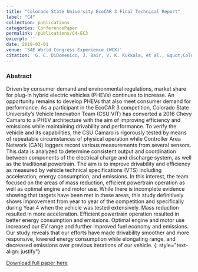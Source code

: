 ```yaml
---
title: "Colorado State University EcoCAR 3 Final Technical Report"
label: "C4"
collection: publications
categories: ConferencePaper
permalink: /publications/C4-EC3
excerpt: ''
date: 2019-03-01
venue: 'SAE World Congress Experience (WCX)'
citation: 'G. C. DiDomenico, J. Bair, V. K. Kukkala, et al., &quot;Colorado State University EcoCAR 3 Final Technical Report,&quot; in <i>SAE World Congress Experience (WCX)</i>, April 2019.'
---
```


### Abstract
Driven by consumer demand and environmental regulations, market share for plug-in hybrid electric vehicles (PHEVs) continues to increase. An opportunity remains to develop PHEVs that also meet consumer demand for performance. As a participant in the EcoCAR 3 competition, Colorado State University’s Vehicle Innovation Team (CSU VIT) has converted a 2016 Chevy Camaro to a PHEV architecture with the aim of improving efficiency and emissions while maintaining drivability and performance. To verify the vehicle and its capabilities, the CSU Camaro is rigorously tested by means of repeatable circumstances of physical operation while Controller Area Network (CAN) loggers record various measurements from several sensors. This data is analyzed to determine consistent output and coordination between components of the electrical charge and discharge system, as well as the traditional powertrain. The aim is to improve drivability and efficiency as measured by vehicle technical specifications (VTS) including acceleration, energy consumption, and emissions. In this interest, the team focused on the areas of mass reduction, efficient powertrain operation as well as optimal engine and motor use. While there is incomplete evidence showing that targets have been met in these areas, this study definitively shows improvement from year to year of the competition and specifically during Year 4 when the vehicle was tested extensively. Mass reduction resulted in more acceleration. Efficient powertrain operation resulted in better energy consumption and emissions. Optimal engine and motor use increased our EV range and further improved fuel economy and emissions. Our study reveals that our efforts have made drivability smoother and more responsive, lowered energy consumption while elongating range, and decreased emissions over previous iterations of our vehicle.
{: style="text-align: justify"}

[Download full paper here](https://www.sae.org/publications/technical-papers/content/2019-01-0360/)